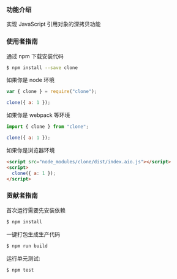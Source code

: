 ### 功能介绍

实现 JavaScript 引用对象的深拷贝功能

### 使用者指南

通过 npm 下载安装代码

```bash
$ npm install --save clone
```

如果你是 node 环境

```js
var { clone } = require("clone");

clone({ a: 1 });
```

如果你是 webpack 等环境

```js
import { clone } from "clone";

clone({ a: 1 });
```

如果你是浏览器环境

```html
<script src="node_modules/clone/dist/index.aio.js"></script>
<script>
  clone({ a: 1 });
</script>
```

### 贡献者指南

首次运行需要先安装依赖

```bash
$ npm install
```

一键打包生成生产代码

```bash
$ npm run build
```

运行单元测试:

```bash
$ npm test
```

